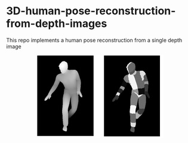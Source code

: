 # 3D-human-pose-reconstruction-from-depth-images

This repo implements a human pose reconstruction from a single depth image

<p align="center">
  <img align="center" src= https://github.com/Nadian-Ali/3D-human-pose-reconstruction-from-depth-images/blob/main/images/ImagePartitioning.png>
</p>
